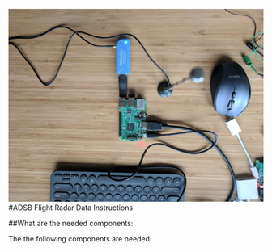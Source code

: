 ![image alt text](/images/rpi_sdr_nooelec.png)
#ADSB Flight Radar Data Instructions


##What are the needed components:

The the following components are needed:
